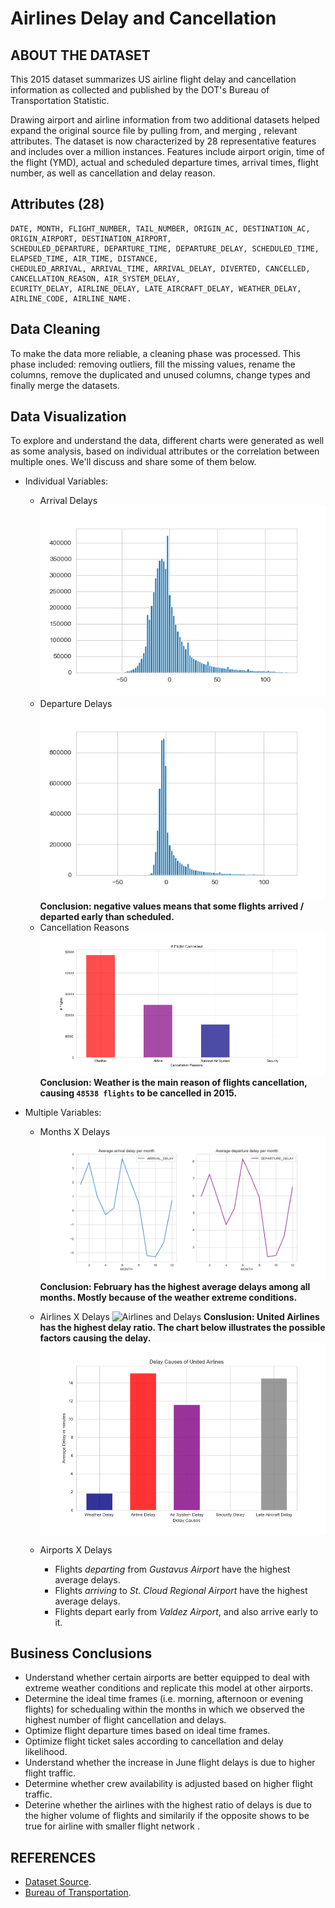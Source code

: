# Airlines Delay and Cancellation

## ABOUT THE DATASET
This 2015 dataset summarizes US airline flight delay and cancellation information as collected and published by the DOT's Bureau of Transportation Statistic. 

Drawing airport and airline information from two additional datasets helped expand the original source file by pulling from, and merging , relevant attributes. The dataset is now characterized by 28 representative features and includes over a million instances. Features include airport origin, time of the flight (YMD), actual and scheduled departure times, arrival times, flight number, as well as cancellation and delay reason.

## Attributes (28)
```
DATE, MONTH, FLIGHT_NUMBER, TAIL_NUMBER, ORIGIN_AC, DESTINATION_AC, ORIGIN_AIRPORT, DESTINATION_AIRPORT,
SCHEDULED_DEPARTURE, DEPARTURE_TIME, DEPARTURE_DELAY, SCHEDULED_TIME, ELAPSED_TIME, AIR_TIME, DISTANCE, 
CHEDULED_ARRIVAL, ARRIVAL_TIME, ARRIVAL_DELAY, DIVERTED, CANCELLED, CANCELLATION_REASON, AIR_SYSTEM_DELAY, 
ECURITY_DELAY, AIRLINE_DELAY, LATE_AIRCRAFT_DELAY, WEATHER_DELAY, AIRLINE_CODE, AIRLINE_NAME.
```

## Data Cleaning
To make the data more reliable, a cleaning phase was processed. This phase included: removing outliers, fill the missing values, rename the columns, remove the duplicated and unused columns, change types and finally merge the datasets.

## Data Visualization
To explore and understand the data, different charts were generated as well as some analysis, based on individual attributes or the correlation between multiple ones. We'll discuss and share some of them below.

* Individual Variables:
    * Arrival Delays ![Arrival hist](./Charts/arrival.png)
    * Departure Delays ![Departure hist](./Charts/departure.png)
    **Conclusion: negative values means that some flights arrived / departed early than scheduled.**
    * Cancellation Reasons ![Cancellation Causes](./Charts/cancellation_reasons.png)
    **Conclusion: Weather is the main reason of flights cancellation, causing `48538 flights` to be cancelled in 2015.**

* Multiple Variables:
    * Months X Delays ![Months and Delays](./Charts/months_delays.png)
    **Conclusion: February has the highest average delays among all months. Mostly because of the weather extreme conditions.**
    
    * Airlines X Delays ![Airlines and Delays](./Charts/airlines_delays.png)
    **Conslusion: United Airlines has the highest delay ratio. The chart below illustrates the possible factors causing the delay.**
    ![United Cancellation Reasons](./Charts/united_delay_reasons.png)

    * Airports X Delays
        * Flights *departing* from *Gustavus Airport* have the highest average delays.
        * Flights *arriving* to *St. Cloud Regional Airport* have the highest average delays.
        * Flights depart early from *Valdez Airport*, and also arrive early to it.

## Business Conclusions
* Understand whether certain airports are better equipped to deal with extreme weather conditions and replicate this model at other airports.
* Determine the ideal time frames (i.e. morning, afternoon or evening flights) for schedualing within the months in which we observed the highest number of flight cancellation and delays.
* Optimize flight departure times based on ideal time frames.
* Optimize flight ticket sales according to cancellation and delay likelihood.
* Understand whether the increase in June flight delays is due to higher flight traffic.
* Determine whether crew availability is adjusted based on higher flight traffic.
* Deterine whether the airlines with the highest ratio of delays is due to the higher volume of flights and similarily if the opposite shows to be true for airline with smaller flight network . 

## REFERENCES
* [Dataset Source](https://www.kaggle.com/usdot/flight-delays#airlines.csv).
* [Bureau of Transportation](https://www.bts.gov/topics/airlines-and-airports-0).
